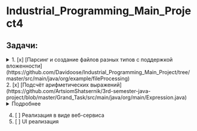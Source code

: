 # Industrial_Programming_Main_Project4
## Задачи:

<details>
    <summary>1. [x] [Парсинг и создание файлов разных типов с поддержкой вложенности](https://github.com/Davidoose/Industrial_Programming_Main_Project/tree/master/src/main/java/org/example/fileProcessing)</summary>
    
   #### Типы файлов
   * [x] .json
   * [x] .xml
   * [x] .txt
   #### Типы архивации
   * [x] .jar
   * [x] .zip
   #### Типы шифрования
   * [x] DES/ECB/PKCS5Padding
  </details>
2. [x] [Подсчёт арифметических выражений](https://github.com/ArtsiomShatsernik/3rd-semester-java-project/blob/master/Grand_Task/src/main/java/org/main/Expression.java)
 
 <details>
    <summary>Подробнее</summary>
    
   #### Парсинг выражений
   * [x] Самостоятельно, с регулярными выражениями
   * [x] С использованием библиотеки "exp4j"
  </details>
  
4. [ ] Реализация в виде веб-сервиса
5. [ ] UI реализация
